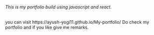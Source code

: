 <h6>This is my portfolio build using javascript and react. </h6>
you can visit https://ayush-yogi11.github.io/My-portfolio/  
Do check my portfolio and if you like give me remarks.
